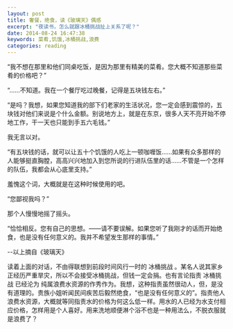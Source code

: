 ```yaml
---
layout: post
title: 奢餐，绝食，读《玻璃天》偶感
excerpt: "夜读书，怎么就跟冰桶挑战扯上关系了呢？"
date: 2014-08-24 16:47:38
keywords: 菜肴,饥饿,冰桶挑战,浪费
categories: reading
---
```


  “我不想在那里和他们同桌吃饭，是因为那里有精美的菜肴。您大概不知道那些菜肴的价格吧？”

  “……不知道。我在一个餐厅吃过晚餐，记得是五块钱左右。”

  “是吗？我想，如果您知道我的部下们老家的生活状况，您一定会感到震惊的，五块钱对他们来说是个什么金额。别说地方上，就是在东京，很多人天不亮开始不停地工作，干一天也只能到手五六毛钱。” 

  我无言以对。

  “有五块钱的话，就可以让五十个饥饿的人吃上一顿咖喱饭……如果有众多那样的人能够挺直胸膛，高高兴兴地加入到您所说的行进队伍里的话……不管是一个怎样的队伍，我都会从心底里支持。”

  羞愧这个词，大概就是在这种时候使用的吧。

  “您鄙视我吗？”

  那个人慢慢地摇了摇头。

  “恰恰相反。您有自己的思想。——请不要误解。如果您听了我刚才的话而开始绝食，也是没有任何意义的。我并不希望发生那样的事情。” 

  --以上摘自《玻璃天》

  读着上面的对话，不由得联想到前段时间风行一时的 冰桶挑战 。某名人说其家乡正经历严重旱灾，所以不会接受冰桶挑战，但钱一定会捐。也有言论指责 冰桶挑战 已经沦为 纯属浪费水资源的作秀作为。我想，这种指责虽然很动人，但，是没有道理的。贵族小姐听闻民间疾苦后毅然绝食，“也是没有任何意义的”。指责他人浪费水资源，大概就等同指责水的价格为何这么低一样。用水的人已经为水支付相应价格，怎样用是个人喜好。用来洗地顺便淋个浴不也是一种用法么，不脱衣服就是浪费了？

